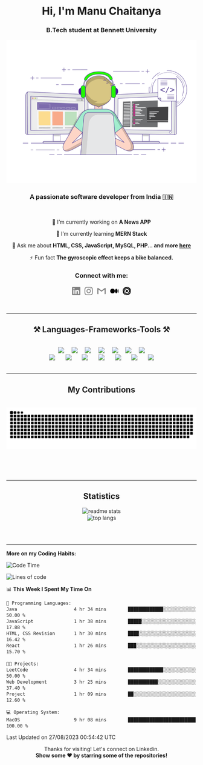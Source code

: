 <h1 align="center">Hi, I'm Manu Chaitanya</h1>
<h3 align="center">B.Tech student at Bennett University</h3>

 <p align = "center"> <img  title="Manu Chaitanya" alt="Manu Chaitanya" width="600" src="./logos/animation.gif" /> </p>
<h3 align="center">A passionate software developer from India 🇮🇳</h3>

<br/>

<div align="center">
 
 🔭 I’m currently working on **A News APP**
 
 🌱 I’m currently learning **MERN Stack**

 💬 Ask me about **HTML, CSS, JavaScript, MySQL, PHP... and more [here](https://github.com/manuchaitanya17/manuchaitanya17/issues)**

 ⚡ Fun fact **The gyroscopic effect keeps a bike balanced.**
 
 </div>
 <h3 align = "center">
Connect with me: </b><br>
<br>
<a href="www.linkedin.com/in/manuchaitanya"><img align="center" title="LinkedIn - Manu Chaitanya" alt="LinkedIn" width="22px" src="./logos/linkedin.svg" /></a>&nbsp;&nbsp;
<a href="https://www.instagram.com/m7chaitanya/"><img align="center" title="Instagram - Manu Chaitanya" alt="Instagram" width="22px" src="./logos/instagram.svg" /></a>&nbsp;&nbsp;
<a href="mailto:root2924100@gmail.com"><img align="center" title="Mail - Manu Chaitanya" alt="Mail" width="22px" src="./logos/gmail.svg" /></a>&nbsp;&nbsp;
<a href="https://medium.com/@manuchaitanya"><img align="center" title="Medium - Manu Chaitanya" alt="Medium" width="22px" src="./logos/medium-icon-svgrepo-com.svg" /></a>&nbsp;&nbsp;
<a href="https://replit.com/@ManuChaitanya"><img align="center" title="Replit - Manu Chaitanya" alt="Replit" width="22px" src="./logos/replit.svg" /></a>
 </h3>
<br>

 <hr/>
 
<h2 align="center">⚒️ Languages-Frameworks-Tools ⚒️</h2>
<br/>
<div align="center">
    <img src="https://skillicons.dev/icons?i=java" />&nbsp;&nbsp;&nbsp;&nbsp;
    <img src="https://skillicons.dev/icons?i=html" />&nbsp;&nbsp;&nbsp;&nbsp;
 <img src="https://skillicons.dev/icons?i=css" />&nbsp;&nbsp;&nbsp;&nbsp;
 <img src="https://skillicons.dev/icons?i=javascript" />&nbsp;&nbsp;&nbsp;&nbsp;
 <img src="https://skillicons.dev/icons?i=bootstrap" />&nbsp;&nbsp;&nbsp;&nbsp;
 <img src="https://skillicons.dev/icons?i=mysql" />&nbsp;&nbsp;&nbsp;&nbsp;
 <img src="https://skillicons.dev/icons?i=php" />
 
 <br>
    <img src="https://skillicons.dev/icons?i=react" />&nbsp;&nbsp;&nbsp;&nbsp;&nbsp;&nbsp;
    <img src="https://skillicons.dev/icons?i=mongodb" />&nbsp;&nbsp;&nbsp;&nbsp;&nbsp;&nbsp;
    <img src="https://skillicons.dev/icons?i=nodejs" />&nbsp;&nbsp;&nbsp;&nbsp;&nbsp;&nbsp;
    <img src="https://skillicons.dev/icons?i=express" />&nbsp;&nbsp;&nbsp;&nbsp;&nbsp;&nbsp;
    <img src="https://skillicons.dev/icons?i=vscode" />&nbsp;&nbsp;&nbsp;&nbsp;&nbsp;&nbsp;
    <img src="https://skillicons.dev/icons?i=git" />&nbsp;&nbsp;&nbsp;&nbsp;&nbsp;&nbsp;
    <img src="https://skillicons.dev/icons?i=github" />
</div>

<br/>
<hr/>

<div align="center">
  <h2> My Contributions </h2>
  <br>
  <img alt="snake eating my contributions" src="https://raw.githubusercontent.com/salesp07/salesp07/output/github-contribution-grid-snake.svg" />
  
  <br/><br/><br/>
</div>

<hr/>

<h2 align="center">Statistics</h2>

<div align=center>
 <img width=500 src="https://github-readme-stats-salesp07.vercel.app/api?username=manuchaitanya17&count_private=true&show_icons=true&theme=react&rank_icon=github&border_radius=10" alt="readme stats" />
 <br>
  <img width=500 align="center" src="https://github-readme-stats-salesp07.vercel.app/api/top-langs/?username=manuchaitanya17&hide=HTML&langs_count=8&layout=compact&theme=react&border_radius=10&size_weight=0&count_weight=0&exclude_repo=github-readme-stats" alt="top langs" />
</div>

<br/><br/>
<hr/>

**More on my Coding Habits:**
<br>

<!--START_SECTION:waka-->
![Code Time](http://img.shields.io/badge/Code%20Time-86%20hrs%2050%20mins-blue)

![Lines of code](https://img.shields.io/badge/From%20Hello%20World%20I%27ve%20Written-32.2%20thousand%20lines%20of%20code-blue)

📊 **This Week I Spent My Time On** 

```text
💬 Programming Languages: 
Java                     4 hr 34 mins        █████████████░░░░░░░░░░░░   50.00 % 
JavaScript               1 hr 38 mins        █████░░░░░░░░░░░░░░░░░░░░   17.88 %
HTML, CSS Revision       1 hr 30 mins        ████░░░░░░░░░░░░░░░░░░░░░   16.42 % 
React                    1 hr 26 mins        ███░░░░░░░░░░░░░░░░░░░░░░   15.70 % 

🐱‍💻 Projects:
LeetCode                 4 hr 34 mins        █████████████░░░░░░░░░░░░   50.00 % 
Web Development          3 hr 25 mins        ███████████░░░░░░░░░░░░░░   37.40 % 
Project                  1 hr 09 mins        ██░░░░░░░░░░░░░░░░░░░░░░░   12.60 % 

💻 Operating System: 
MacOS                    9 hr 08 mins        █████████████████████████   100.00 % 
```
Last Updated on 27/08/2023 00:54:42 UTC

<p align="center">
    Thanks for visiting!
    Let's connect on Linkedin.
    <br>
    <b>
      Show some ❤️ by starring some of the repositories!
    </b>
</p>

<br/>

